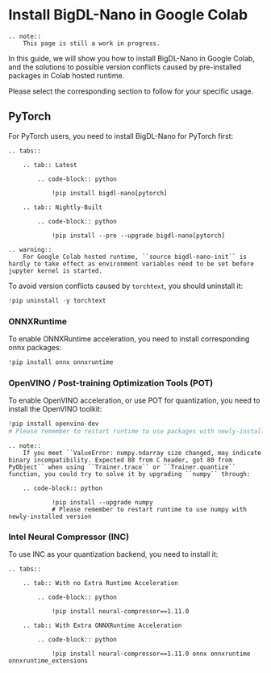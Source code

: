 # Install BigDL-Nano in Google Colab

```eval_rst
.. note::
    This page is still a work in progress.
```

In this guide, we will show you how to install BigDL-Nano in Google Colab, and the solutions to possible version conflicts caused by pre-installed packages in Colab hosted runtime.

Please select the corresponding section to follow for your specific usage. 

## PyTorch
For PyTorch users, you need to install BigDL-Nano for PyTorch first:

```eval_rst
.. tabs::

    .. tab:: Latest

        .. code-block:: python

            !pip install bigdl-nano[pytorch]

    .. tab:: Nightly-Built

        .. code-block:: python

            !pip install --pre --upgrade bigdl-nano[pytorch]
```

```eval_rst
.. warning::
    For Google Colab hosted runtime, ``source bigdl-nano-init`` is hardly to take effect as environment variables need to be set before jupyter kernel is started.
```

To avoid version conflicts caused by `torchtext`, you should uninstall it:

```python
!pip uninstall -y torchtext
```

### ONNXRuntime
To enable ONNXRuntime acceleration, you need to install corresponding onnx packages:

```python
!pip install onnx onnxruntime
```

### OpenVINO / Post-training Optimization Tools (POT)
To enable OpenVINO acceleration, or use POT for quantization, you need to install the OpenVINO toolkit:

```python
!pip install openvino-dev
# Please remember to restart runtime to use packages with newly-installed version
```

```eval_rst
.. note::
    If you meet ``ValueError: numpy.ndarray size changed, may indicate binary incompatibility. Expected 88 from C header, got 80 from PyObject`` when using ``Trainer.trace`` or ``Trainer.quantize`` function, you could try to solve it by upgrading ``numpy`` through:
    
    .. code-block:: python

            !pip install --upgrade numpy
            # Please remember to restart runtime to use numpy with newly-installed version
```

### Intel Neural Compressor (INC)
To use INC as your quantization backend, you need to install it:

```eval_rst
.. tabs::

    .. tab:: With no Extra Runtime Acceleration

        .. code-block:: python

            !pip install neural-compressor==1.11.0

    .. tab:: With Extra ONNXRuntime Acceleration

        .. code-block:: python

            !pip install neural-compressor==1.11.0 onnx onnxruntime onnxruntime_extensions
```
